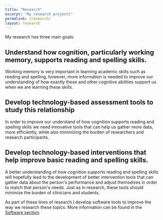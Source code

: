 ```yaml
---
title: "Research"
excerpt: "My research projects"
permalink: /research/
layout: research
---
```


My research has three main goals:
## Understand how cognition, particularly working memory, supports reading and spelling skills.

Working memory is very important in learning academic skills such as reading and spelling,
however, more information is needed to improve our understanding of how exactly these and other
cognitive abilities support us when we are learning these skills.

## Develop technology-based assessment tools to study this relationship

In order to improve our understand of how cognition supports reading and spelling skills we
need innovative tools that can help us gather more data, more efficiently, while also minimizing
the burden of researchers and research participants.

## Develop technology-based interventions that help improve basic reading and spelling skills.

A better understanding of how cognition supports reading and spelling skills will hopefully lead
to the development of better intervention tools that can gather data about the person's
performance and adjust themselves in order to match that person's needs. Just as in research,
these tools should minimize the burden of clinicians and students.

As part of these lines of research I develop software tools to improve the way we research
these topics. More information can be found in
the <a href="{{ site.url }}{{ site.baseurl }}/software">Software section</a>.
